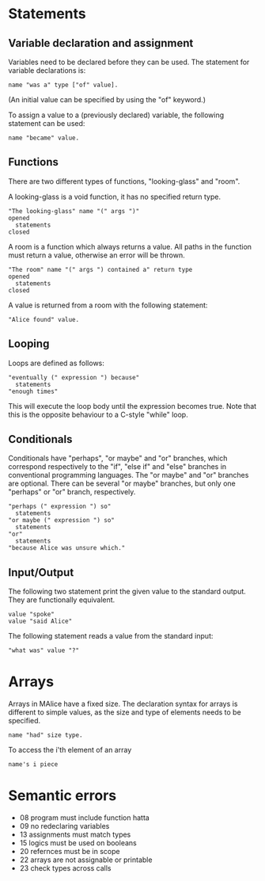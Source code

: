 # Statements

## Variable declaration and assignment

Variables need to be declared before they can be used. The statement for variable declarations is:

    name "was a" type ["of" value].

(An initial value can be specified by using the "of" keyword.)

To assign a value to a (previously declared) variable, the following statement can be used:

    name "became" value.

## Functions

There are two different types of functions, "looking-glass" and "room".

A looking-glass is a void function, it has no specified return type.

    "The looking-glass" name "(" args ")"
    opened
      statements
    closed

A room is a function which always returns a value. All paths in the function must return a value, otherwise an error will be thrown.

    "The room" name "(" args ") contained a" return type
    opened
      statements
    closed

A value is returned from a room with the following statement:

    "Alice found" value.

## Looping

Loops are defined as follows:

    "eventually (" expression ") because"
      statements
    "enough times"

This will execute the loop body until the expression becomes true. Note that this is the opposite behaviour to a C-style "while" loop.

## Conditionals

Conditionals have "perhaps", "or maybe" and "or" branches, which correspond respectively to the "if", "else if" and "else" branches in conventional programming languages. The "or maybe" and "or" branches are optional. There can be several "or maybe" branches, but only one "perhaps" or "or" branch, respectively.

    "perhaps (" expression ") so"
      statements
    "or maybe (" expression ") so"
      statements
    "or"
      statements
    "because Alice was unsure which."

## Input/Output

The following two statement print the given value to the standard output. They are functionally equivalent.

    value "spoke"
    value "said Alice"

The following statement reads a value from the standard input:

    "what was" value "?"

# Arrays

Arrays in MAlice have a fixed size. The declaration syntax for arrays is different to simple values, as the size and type of elements needs to be specified.

    name "had" size type.

To access the i'th element of an array

	name's i piece


# Semantic errors

- 08 program must include function hatta
- 09 no redeclaring variables
- 13 assignments must match types
- 15 logics must be used on booleans
- 20 refernces must be in scope
- 22 arrays are not assignable or printable
- 23 check types across calls
